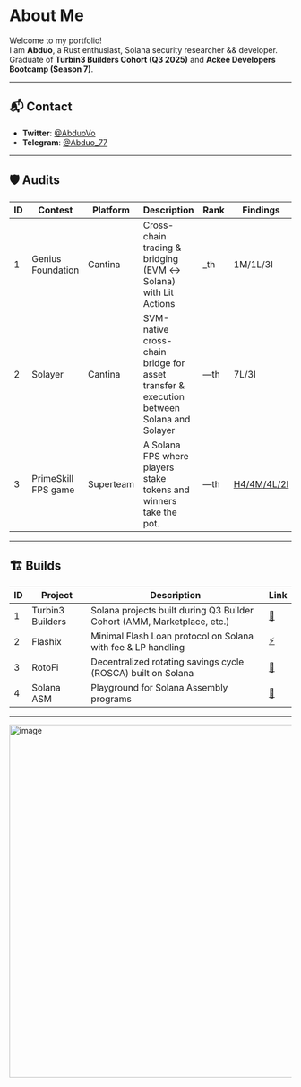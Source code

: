 # About Me

Welcome to my portfolio!  
I am **Abduo**, a Rust enthusiast, Solana security researcher && developer.  
Graduate of **Turbin3 Builders Cohort (Q3 2025)** and **Ackee Developers Bootcamp (Season 7)**.

---

## 📬 Contact

- **Twitter**: [@AbduoVo](https://x.com/AbduoVo)
- **Telegram**: [@Abduo_77](https://t.me/Abduo_77)

---

## 🛡️ Audits

| ID | Contest | Platform | Description | Rank | Findings |
|----|----------|-------------|----------|------|--------|
| 1  | Genius Foundation | Cantina | Cross-chain trading & bridging (EVM ↔ Solana) with Lit Actions | _th | 1M/1L/3I |
| 2  | Solayer           | Cantina | SVM-native cross-chain bridge for asset transfer & execution between Solana and Solayer | —th | 7L/3I |
| 3  | PrimeSkill FPS game           | Superteam | A Solana FPS where players stake tokens and winners take the pot. | —th | [H4/4M/4L/2I](https://github.com/Abduovv/reports/blob/main/wager-program-audit-report.md) |


---

## 🏗️ Builds 

| ID | Project     | Description                                                               | Link                                                   |
| -- | ----------- | ------------------------------------------------------------------------- | ------------------------------------------------------ |
| 1  | Turbin3 Builders | Solana projects built during Q3 Builder Cohort (AMM, Marketplace, etc.) | [🔧](https://github.com/Abduovv/Q3_25_Builder_Abduovv) |
| 2  | Flashix          | Minimal Flash Loan protocol on Solana with fee & LP handling           | [⚡](https://github.com/Abduovv/Flashix)               |
| 3  | RotoFi           | Decentralized rotating savings cycle (ROSCA) built on Solana          | [🔁](https://github.com/Abduovv/RotoFi/tree/main)     |
| 4  | Solana ASM       | Playground for Solana Assembly programs                               | [🧩](https://github.com/Abduovv/solana-asm)           |

---

<img width="1200" height="630" alt="image" src="https://github.com/user-attachments/assets/db680bbb-6667-4e3f-a729-68173611ee34" />

